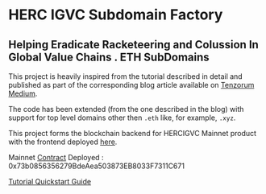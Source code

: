 # HERC IGVC Subdomain Factory

## Helping Eradicate Racketeering and Colussion In Global Value Chains . ETH SubDomains 

This project is heavily inspired from the tutorial described in detail and published as part of the corresponding blog article available on [Tenzorum Medium](https://medium.com/tenzorum-project/the-ultimate-ens-and-%C4%91app-tutorial-a4f2ede94b08).

The code has been extended (from the one described in the blog) with support for top level domains other then `.eth` like, for example, `.xyz`.

This project forms the blockchain backend for HERCIGVC Mainnet product with the frontend deployed [here](https://ipfs.infura.io/ipfs/QmQ7X4fE2BkoqMp6faBJQokP9FVE1V4HQ6vpqwxTiJrp2y/). 

Mainnet [Contract](https://etherscan.io/address/0x73b0856356279bdeaea503873eb8033f7311c671) Deployed : 0x73b0856356279BdeAea503873EB8033F7311C671


[Tutorial Quickstart Guide](https://github.com/radek1st/ens-subdomain-factory/blob/master/TENZ-ID-QUICKSTART-EN.md)

